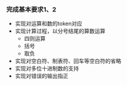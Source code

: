 ### 完成基本要求1、2
- 实现对运算和数的token对应
- 实现计算过程，以分号结尾的算数运算
  - 四则运算
  - 括号
  - 取负
- 实现对空白符、制表符、回车等空白符的省略
- 实现对多位十进制数的支持
- 实现对错误的输出指正